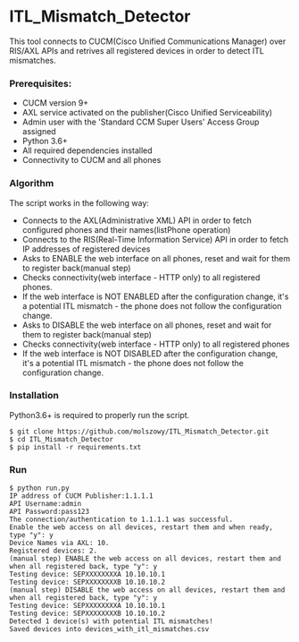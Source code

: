 # ITL_Mismatch_Detector
This tool connects to CUCM(Cisco Unified Communications Manager) over RIS/AXL APIs and retrives 
all registered devices in order to detect ITL mismatches.


### Prerequisites:
* CUCM version 9+
* AXL service activated on the publisher(Cisco Unified Serviceability)
* Admin user with the 'Standard CCM Super Users' Access Group assigned
* Python 3.6+
* All required dependencies installed
* Connectivity to CUCM and all phones

### Algorithm

The script works in the following way:

* Connects to the AXL(Administrative XML) API in order to fetch configured phones and their names(listPhone operation) 
* Connects to the RIS(Real-Time Information Service) API in order to fetch IP addresses of registered devices
* Asks to ENABLE the web interface on all phones, reset and wait for them to register back(manual step)
* Checks connectivity(web interface - HTTP only) to all registered phones.
* If the web interface is NOT ENABLED after the configuration change,
it's a potential ITL mismatch - the phone does not follow the configuration change.
* Asks to DISABLE the web interface on all phones, reset and wait for them to register back(manual step)
* Checks connectivity(web interface - HTTP only) to all registered phones
* If the web interface is NOT DISABLED after the configuration change,
it's a potential ITL mismatch - the phone does not follow the configuration change.

### Installation

Python3.6+ is required to properly run the script.

```
$ git clone https://github.com/molszowy/ITL_Mismatch_Detector.git
$ cd ITL_Mismatch_Detector
$ pip install -r requirements.txt
```

### Run

```
$ python run.py
IP address of CUCM Publisher:1.1.1.1
API Username:admin
API Password:pass123
The connection/authentication to 1.1.1.1 was successful.
Enable the web access on all devices, restart them and when ready, type "y": y
Device Names via AXL: 10.
Registered devices: 2.
(manual step) ENABLE the web access on all devices, restart them and when all registered back, type "y": y
Testing device: SEPXXXXXXXXA 10.10.10.1
Testing device: SEPXXXXXXXXB 10.10.10.2
(manual step) DISABLE the web access on all devices, restart them and when all registered back, type "y": y
Testing device: SEPXXXXXXXXA 10.10.10.1
Testing device: SEPXXXXXXXXB 10.10.10.2
Detected 1 device(s) with potential ITL mismatches!
Saved devices into devices_with_itl_mismatches.csv
```